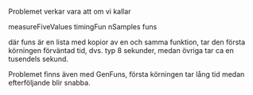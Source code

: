 
Problemet verkar vara att om vi kallar 

measureFiveValues timingFun nSamples funs

där funs är en lista med kopior av en och samma funktion, tar den första körningen förväntad tid, dvs. typ 8 sekunder, medan övriga tar ca en tusendels sekund.

Problemet finns även med GenFuns, första körningen tar lång tid medan efterföljande blir snabba.